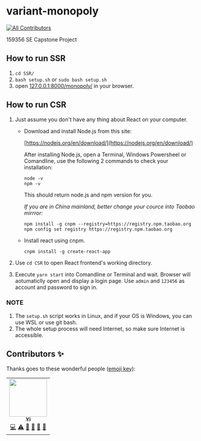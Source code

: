 # variant-monopoly

<!-- ALL-CONTRIBUTORS-BADGE:START - Do not remove or modify this section -->

[![All Contributors](https://img.shields.io/badge/all_contributors-1-orange.svg?style=flat-square)](#contributors-)

<!-- ALL-CONTRIBUTORS-BADGE:END -->

159356 SE Capstone Project

## How to run SSR

1. `cd SSR/`
2. `bash setup.sh` or `sudo bash setup.sh`
3. open [127.0.0.1:8000/monopoly/](127.0.0.1:8000/monopoly/) in your browser.


## How to run CSR
1. Just assume you don't have any thing about React on your computer.

   - Download and install Node.js from this site:

     [https://nodejs.org/en/download/](https://nodejs.org/en/download/)

     After installing Node.js, open a Terminal, Windows Powersheel or Comandline, use the following 2 commands to check your installation:

     ```
     node -v
     npm -v
     ```

     This should return node.js and npm version for you.

     *If you are in China mainland, better change your cource into Taobao mirrror:*

     ```
     npm install -g cnpm --registry=https://registry.npm.taobao.org
     npm config set registry https://registry.npm.taobao.org
     ```

   - Install react using cnpm.

     ```
     cnpm install -g create-react-app
     ```

2. Use `cd CSR` to open React frontend's working directory.

3. Execute `yarn start` into Comandline or Terminal and wait. Browser will aotumaticlly open and display a login page. Use `admin` and `123456` as account and password to sign in.

### NOTE

1. The `setup.sh` script works in Linux, and if your OS is Windows, you can use WSL or use git bash.
2. The whole setup process will need Internet, so make sure Internet is accessible.

## Contributors ✨

Thanks goes to these wonderful people ([emoji key](https://allcontributors.org/docs/en/emoji-key)):

<!-- ALL-CONTRIBUTORS-LIST:START - Do not remove or modify this section -->
<!-- prettier-ignore-start -->
<!-- markdownlint-disable -->

<table>
  <tr>
    <td align="center"><a href="https://github.com/gaoyi-ai"><img src="https://avatars0.githubusercontent.com/u/60838368?s=400&v=4" width="100px;" alt=""/><br /><sub><b>Yi</b></sub></a><br /><a href="https://github.com/gaoyi-ai/monopoly/commits?author=gaoyi-ai" title="Code">💻</a> <a href="https://github.com/gaoyi-ai/monopoly/commits?author=gaoyi-ai" title="Tests">⚠️</a> <a href="#data-gaoyi-ai" title="Data">🔣</a> <a href="#ideas-gaoyi-ai" title="Ideas, Planning, & Feedback">🤔</a> <a href="#projectManagement-gaoyi-ai" title="Project Management">📆</a> <a href="https://github.com/gaoyi-ai/monopoly/pulls?q=is%3Apr+reviewed-by%3Agaoyi-ai" title="Reviewed Pull Requests">👀</a></td>
 </tr>
</table>


<!-- markdownlint-restore -->
<!-- prettier-ignore-end -->

<!-- ALL-CONTRIBUTORS-LIST:END -->
